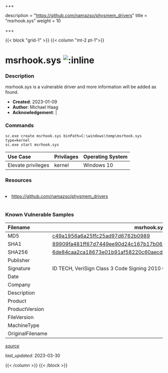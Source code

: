 +++

description = "https://github.com/namazso/physmem_drivers"
title = "msrhook.sys"
weight = 10

+++


{{< block "grid-1" >}}
{{< column "mt-2 pt-1">}}


# msrhook.sys ![:inline](/images/twitter_verified.png) 


### Description

msrhook.sys is a vulnerable driver and more information will be added as found.

- **Created**: 2023-01-09
- **Author**: Michael Haag
- **Acknowledgement**:  | [](https://twitter.com/)

### Commands

```
sc.exe create msrhook.sys binPath=C:\windows\temp\msrhook.sys type=kernel
sc.exe start msrhook.sys
```

| Use Case | Privilages | Operating System | 
|:---- | ---- | ---- |
| Elevate privileges | kernel | Windows 10 |

### Resources
<br>
<li><a href=" https://github.com/namazso/physmem_drivers"> https://github.com/namazso/physmem_drivers</a></li>
<br>

### Known Vulnerable Samples

| Filename | msrhook.sys |
|:---- | ---- | 
| MD5 | <a href="https://www.virustotal.com/gui/file/c49a1956a6a25ffc25ad97d6762b0989">c49a1956a6a25ffc25ad97d6762b0989</a> |
| SHA1 | <a href="https://www.virustotal.com/gui/file/89909fa481ff67d7449ee90d24c167b17b0612f1">89909fa481ff67d7449ee90d24c167b17b0612f1</a> |
| SHA256 | <a href="https://www.virustotal.com/gui/file/6de84caa2ca18673e01b91af58220c60aecd5cccf269725ec3c7f226b2167492">6de84caa2ca18673e01b91af58220c60aecd5cccf269725ec3c7f226b2167492</a> |
| Publisher |  |
| Signature | ID TECH, VeriSign Class 3 Code Signing 2010 CA, VeriSign   |
| Date |  |
| Company |  |
| Description |  |
| Product |  |
| ProductVersion |  |
| FileVersion |  |
| MachineType |  |
| OriginalFilename |  |



[*source*](https://github.com/magicsword-io/LOLDrivers/tree/main/yaml/msrhook.sys.yml)

*last_updated:* 2023-03-30








{{< /column >}}
{{< /block >}}
